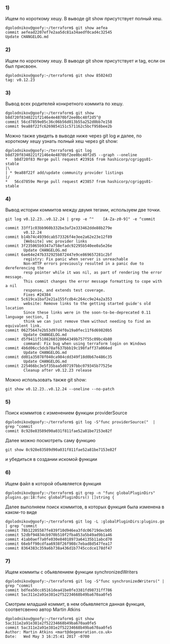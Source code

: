 ### 1)
Ищем по короткому хешу. В выводе git show присутствует полный хеш. 

	dgolodnikov@goofy:~/terraform$ git show aefea
	commit aefead2207ef7e2aa5dc81a34aedf0cad4c32545
	Update CHANGELOG.md

### 2)
Ищем по короткому хешу.  В выводе git show присутствует и tag, если он был присвоен.  

	dgolodnikov@goofy:~/terraform$ git show 85024d3
	tag: v0.12.23

### 3)
Вывод всех родителей конкретного коммита по хешу. 

	dgolodnikov@goofy:~/terraform$ git show b8d720f8340221f2146e4e4870bf2ee0bc48f2d5^@
	commit 56cd7859e05c36c06b56d013b55a252d0bb7e158
	commit 9ea88f22fc6269854151c571162c5bcf958bee2b

Можно также увидеть в выводе ниже через git log и далее, по короткому хешу узнать полный хеш через git show:
	
	dgolodnikov@goofy:~/terraform$ git log b8d720f8340221f2146e4e4870bf2ee0bc48f2d5 --graph --oneline
	*   b8d720f83 Merge pull request #23916 from hashicorp/cgriggs01-stable
	|\
	| * 9ea88f22f add/update community provider listings
	|/
	*   56cd7859e Merge pull request #23857 from hashicorp/cgriggs01-stable

### 4)
Вывод истории коммитов между двумя тегами, используем две точки.

	git log v0.12.23..v0.12.24 | grep -e ^"    [A-Za-z0-9]" -e ^commit

	commit 33ff1c03bb960b332be3af2e333462dde88b279e
    	    v0.12.24
	commit b14b74c4939dcab573326f4e3ee2a62e23e12f89
    	    [Website] vmc provider links
	commit 3f235065b9347a758efadc92295b540ee0a5e26e
    	    Update CHANGELOG.md
	commit 6ae64e247b332925b872447e9ce869657281c2bf
    	    registry: Fix panic when server is unreachable
    	    Non-HTTP errors previously resulted in a panic due to dereferencing the
    	    resp pointer while it was nil, as part of rendering the error message.
    	    This commit changes the error message formatting to cope with a nil
    	    response, and extends test coverage.
    	    Fixes #24384
	commit 5c619ca1baf2e21a155fcdb4c264cc9e24a2a353
    	    website: Remove links to the getting started guide's old location
    	    Since these links were in the soon-to-be-deprecated 0.11 language section, I
    	    think we can just remove them without needing to find an equivalent link.
	commit 06275647e2b53d97d4f0a19a0fec11f6d69820b5
    	    Update CHANGELOG.md
	commit d5f9411f5108260320064349b757f55c09bc4b80
    		command: Fix bug when using terraform login on Windows
	commit 4b6d06cc5dcb78af637bbb19c198faff37a066ed
    	    Update CHANGELOG.md
	commit dd01a35078f040ca984cdd349f18d0b67e486c35
    	    Update CHANGELOG.md
	commit 225466bc3e5f35baa5d07197bbc079345b77525e
    	    Cleanup after v0.12.23 release

Можно использовать также git show:
	
	git show v0.12.23..v0.12.24 --oneline --no-patch

### 5)
Поиск коммитов с изменением функции providerSource
    
	dgolodnikov@goofy:~/terraform$ git log -S"func providerSource("  | grep ^commit
	commit 8c928e83589d90a031f811fae52a81be7153e82f

Далее можно посмотреть саму функцию 

	git show 8c928e83589d90a031f811fae52a81be7153e82f 
и убедиться в создании искомой функции

### 6)
Ищем файл в которой обьявляется функция

	dgolodnikov@goofy:~/terraform$ git grep -n "func globalPluginDirs"
	plugins.go:18:func globalPluginDirs() []string {

Далее выполняем поиск коммитов, в которых функция была изменена в каком-то виде
 
	dgolodnikov@goofy:~/terraform$ git log -L :globalPluginDirs:plugins.go | grep ^commit
	commit 78b12205587fe839f10d946ea3fdc06719decb05
	commit 52dbf94834cb970b510f2fba853a5b49ad9b1a46
	commit 41ab0aef7a0fe030e84018973a64135b11abcd70
	commit 66ebff90cdfaa6938f26f908c7ebad8d547fea17
	commit 8364383c359a6b738a436d1b7745ccdce178df47

### 7)
Ищем коммиты с обьявлением функции synchronizedWriters

	dgolodnikov@goofy:~/terraform$ git log -S"func synchronizedWriters(" | grep ^commit
	commit bdfea50cc85161dea41be0fe3381fd98731ff786
	commit 5ac311e2a91e381e2f52234668b49ba670aa0fe5

Смотрим младший коммит, в нем обьявляется данная функция, соответсвенно автор Martin Atkins

	dgolodnikov@goofy:~/terraform$ git show 5ac311e2a91e381e2f52234668b49ba670aa0fe5
	commit 5ac311e2a91e381e2f52234668b49ba670aa0fe5
	Author: Martin Atkins <mart@degeneration.co.uk>
	Date:   Wed May 3 16:25:41 2017 -0700



